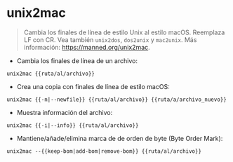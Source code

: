 # unix2mac

> Cambia los finales de línea de estilo Unix al estilo macOS.
> Reemplaza LF con CR.
> Vea también `unix2dos`, `dos2unix` y `mac2unix`.
> Más información: <https://manned.org/unix2mac>.

- Cambia los finales de línea de un archivo:

`unix2mac {{ruta/al/archivo}}`

- Crea una copia con finales de línea de estilo macOS:

`unix2mac {{-n|--newfile}} {{ruta/al/archivo}} {{ruta/a/archivo_nuevo}}`

- Muestra información del archivo:

`unix2mac {{-i|--info}} {{ruta/al/archivo}}`

- Mantiene/añade/elimina marca de de orden de byte (Byte Order Mark):

`unix2mac --{{keep-bom|add-bom|remove-bom}} {{ruta/al/archivo}}`
